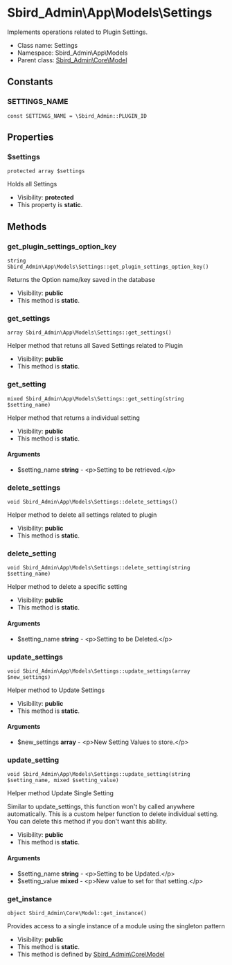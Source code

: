 Sbird_Admin\App\Models\Settings
===============

Implements operations related to Plugin Settings.




* Class name: Settings
* Namespace: Sbird_Admin\App\Models
* Parent class: [Sbird_Admin\Core\Model](Sbird_Admin-Core-Model.md)



Constants
----------


### SETTINGS_NAME

    const SETTINGS_NAME = \Sbird_Admin::PLUGIN_ID





Properties
----------


### $settings

    protected array $settings

Holds all Settings



* Visibility: **protected**
* This property is **static**.


Methods
-------


### get_plugin_settings_option_key

    string Sbird_Admin\App\Models\Settings::get_plugin_settings_option_key()

Returns the Option name/key saved in the database



* Visibility: **public**
* This method is **static**.




### get_settings

    array Sbird_Admin\App\Models\Settings::get_settings()

Helper method that retuns all Saved Settings related to Plugin



* Visibility: **public**
* This method is **static**.




### get_setting

    mixed Sbird_Admin\App\Models\Settings::get_setting(string $setting_name)

Helper method that returns a individual setting



* Visibility: **public**
* This method is **static**.


#### Arguments
* $setting_name **string** - &lt;p&gt;Setting to be retrieved.&lt;/p&gt;



### delete_settings

    void Sbird_Admin\App\Models\Settings::delete_settings()

Helper method to delete all settings related to plugin



* Visibility: **public**
* This method is **static**.




### delete_setting

    void Sbird_Admin\App\Models\Settings::delete_setting(string $setting_name)

Helper method to delete a specific setting



* Visibility: **public**
* This method is **static**.


#### Arguments
* $setting_name **string** - &lt;p&gt;Setting to be Deleted.&lt;/p&gt;



### update_settings

    void Sbird_Admin\App\Models\Settings::update_settings(array $new_settings)

Helper method to Update Settings



* Visibility: **public**
* This method is **static**.


#### Arguments
* $new_settings **array** - &lt;p&gt;New Setting Values to store.&lt;/p&gt;



### update_setting

    void Sbird_Admin\App\Models\Settings::update_setting(string $setting_name, mixed $setting_value)

Helper method Update Single Setting

Similar to update_settings, this function won't by called anywhere automatically.
This is a custom helper function to delete individual setting. You can
delete this method if you don't want this ability.

* Visibility: **public**
* This method is **static**.


#### Arguments
* $setting_name **string** - &lt;p&gt;Setting to be Updated.&lt;/p&gt;
* $setting_value **mixed** - &lt;p&gt;New value to set for that setting.&lt;/p&gt;



### get_instance

    object Sbird_Admin\Core\Model::get_instance()

Provides access to a single instance of a module using the singleton pattern



* Visibility: **public**
* This method is **static**.
* This method is defined by [Sbird_Admin\Core\Model](Sbird_Admin-Core-Model.md)



